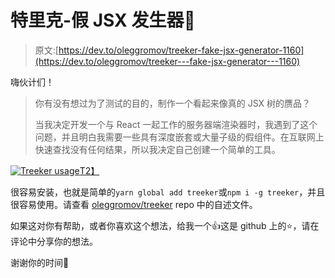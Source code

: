 # 特里克-假 JSX 发生器🤖

> 原文:[https://dev.to/oleggromov/treeker-fake-jsx-generator-1160](https://dev.to/oleggromov/treeker---fake-jsx-generator---1160)

嗨伙计们！

> 你有没有想过为了测试的目的，制作一个看起来像真的 JSX 树的赝品？
> 
> 当我决定开发一个与 React 一起工作的服务器端渲染器时，我遇到了这个问题，并且明白我需要一些具有深度嵌套或大量子级的假组件。在互联网上快速查找没有任何结果，所以我决定自己创建一个简单的工具。

[![Treeker usage](../Images/889ac0e2d0c8131f7e62917744e30696.png)T2】](https://res.cloudinary.com/practicaldev/image/fetch/s--0FpyTVDq--/c_limit%2Cf_auto%2Cfl_progressive%2Cq_66%2Cw_880/https://image.ibb.co/koq58L/treeker.gif)

很容易安装，也就是简单的`yarn global add treeker`或`npm i -g treeker`，并且很容易使用。请查看 [oleggromov/treeker](https://github.com/oleggromov/treeker) repo 中的自述文件。

如果这对你有帮助，或者你喜欢这个想法，给我一个👍这是 github 上的⭐️，请在评论中分享你的想法。

谢谢你的时间🙏